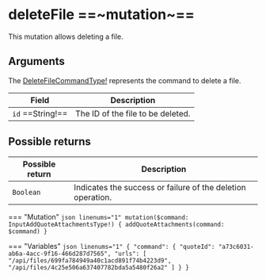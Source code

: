 # deleteFile ==~mutation~==

This mutation allows deleting a file.

## Arguments

The [DeleteFileCommandType!](../Objects/DeleteFileCommandType.md) represents the command to delete a file.

| Field                             | Description                                                 |
|-----------------------------------|-------------------------------------------------------------|
| `id` ==String!==                  | The ID of the file to be deleted.                           |


## Possible returns

| Possible return               | Description                                                 	|
|-------------------------------|------------------------------------------------------------	|
| `Boolean`                   	| Indicates the success or failure of the deletion operation.  	|


=== "Mutation"
    ```json linenums="1"
    mutation($command: InputAddQuoteAttachmentsType!) {
        addQuoteAttachments(command: $command)
    }
    ```

=== "Variables"
    ```json linenums="1"
    {
      "command": {
        "quoteId": "a73c6031-ab6a-4acc-9f16-466d287d7565",
        "urls": [
        "/api/files/699fa784949a40c1acd891f74b4223d9",
        "/api/files/4c25e506a637407782bda5a5480f26a2"
        ]
      }
    }
    ```